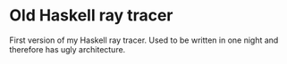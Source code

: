 # Old Haskell ray tracer
First version of my Haskell ray tracer. Used to be written in one night and therefore has ugly architecture.

